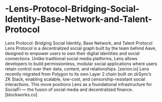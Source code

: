 # -Lens-Protocol-Bridging-Social-Identity-Base-Network-and-Talent-Protocol
 Lens Protocol: Bridging Social Identity, Base Network, and Talent Protocol
Lens Protocol is a decentralized social graph built by the team behind Aave, designed to empower users to own their digital identities and social connections. Unlike traditional social media platforms, Lens allows developers to build permissionless, modular social applications where users retain control over their data, content, and relationships. [zerion.io]
Lens recently migrated from Polygon to its own Layer 2 chain built on zkSync’s ZK Stack, enabling scalable, low-cost, and censorship-resistant social interactions. This move positions Lens as a foundational infrastructure for SocialFi — the fusion of social media and decentralized finance. [blockworks.co]
